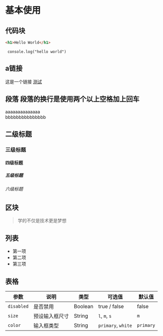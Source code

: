 # 基本使用

## 代码块 
```html
<h1>Hello World</h1>
```  
`  console.log("hello world") `


## a链接
这是一个链接 [测试](https://www.baidu.com)

## 段落 段落的换行是使用两个以上空格加上回车
aaaaaaaaaaaaaa  
bbbbbbbbbbbbbbb

## 二级标题
### 三级标题
#### 四级标题
##### 五级标题
###### 六级标题

## 区块
> 学的不仅是技术更是梦想

## 列表
* 第一项
* 第二项
* 第三项

## 表格

| 参数 | 说明 | 类型| 可选值| 默认值|
| --- | --- | --- | --- | --- |
| `disabled` | 是否禁用 | Boolean | true / false | false |
| `size` | 预设输入框尺寸 | String | `l`, `m`, `s` | `m` |
| `color` | 输入框类型 | String | `primary`, `white` | `primary` |

